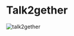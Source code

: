 # Talk2gether

![talk2gether](https://github.com/franncoherrera/Talk2gether/assets/88279035/9a0856fb-ad81-40a6-ae4e-859ebaf7ceb8)
